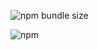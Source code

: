 ![npm bundle size](https://img.shields.io/bundlephobia/min/@ryanlsmith/string_lib.svg)


![npm](https://img.shields.io/npm/v/@ryanlsmith/string_lib.svg)

